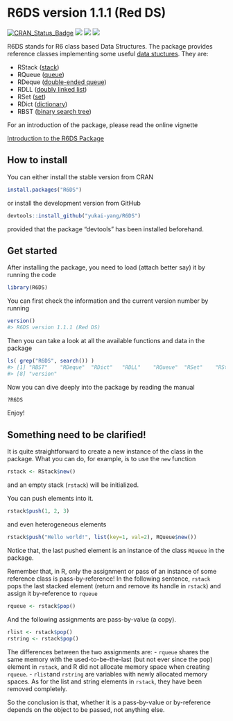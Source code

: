 <!-- README.md is generated from README.Rmd. Please edit that file -->

R6DS version 1.1.1 (Red DS)
===========================

[![CRAN\_Status\_Badge](http://www.r-pkg.org/badges/version/R6DS)](https://cran.r-project.org/package=R6DS)
![](http://cranlogs.r-pkg.org/badges/grand-total/R6DS)
![](http://cranlogs.r-pkg.org/badges/R6DS)
![](http://cranlogs.r-pkg.org/badges/last-week/R6DS)

R6DS stands for R6 class based Data Structures. The package provides
reference classes implementing some useful [data
stuctures](https://en.wikipedia.org/wiki/Data_structure). They are:

-   RStack
    ([stack](https://en.wikipedia.org/wiki/Stack_(abstract_data_type)))
-   RQueue
    ([queue](https://en.wikipedia.org/wiki/Queue_(abstract_data_type)))
-   RDeque ([double-ended
    queue](https://en.wikipedia.org/wiki/Double-ended_queue))
-   RDLL ([doubly linked
    list](https://en.wikipedia.org/wiki/Doubly_linked_list))
-   RSet ([set](https://en.wikipedia.org/wiki/Set_(abstract_data_type)))
-   RDict
    ([dictionary](https://en.wikipedia.org/wiki/Associative_array))
-   RBST ([binary search
    tree](https://en.wikipedia.org/wiki/Binary_search_tree))

For an introduction of the package, please read the online vignette

[Introduction to the R6DS
Package](https://github.com/yukai-yang/R6DS/blob/master/R6DS-vignette.md)

How to install
--------------

You can either install the stable version from CRAN

``` r
install.packages("R6DS")
```

or install the development version from GitHub

``` r
devtools::install_github("yukai-yang/R6DS")
```

provided that the package “devtools” has been installed beforehand.

Get started
-----------

After installing the package, you need to load (attach better say) it by
running the code

``` r
library(R6DS)
```

You can first check the information and the current version number by
running

``` r
version()
#> R6DS version 1.1.1 (Red DS)
```

Then you can take a look at all the available functions and data in the
package

``` r
ls( grep("R6DS", search()) ) 
#> [1] "RBST"    "RDeque"  "RDict"   "RDLL"    "RQueue"  "RSet"    "RStack" 
#> [8] "version"
```

Now you can dive deeply into the package by reading the manual

``` r
?R6DS
```

Enjoy!

Something need to be clarified!
-------------------------------

It is quite straightforward to create a new instance of the class in the
package. What you can do, for example, is to use the `new` function

``` r
rstack <- RStack$new()
```

and an empty stack (`rstack`) will be initialized.

You can push elements into it.

``` r
rstack$push(1, 2, 3)
```

and even heterogeneous elements

``` r
rstack$push("Hello world!", list(key=1, val=2), RQueue$new())
```

Notice that, the last pushed element is an instance of the class
`RQueue` in the package.

Remember that, in R, only the assignment or pass of an instance of some
reference class is pass-by-reference! In the following sentence,
`rstack` pops the last stacked element (return and remove its handle in
`rstack`) and assign it by-reference to `rqueue`

``` r
rqueue <- rstack$pop()
```

And the following assignments are pass-by-value (a copy).

``` r
rlist <- rstack$pop()
rstring <- rstack$pop()
```

The differences between the two assignments are: - `rqueue` shares the
same memory with the used-to-be-the-last (but not ever since the pop)
element in `rstack`, and R did not allocate memory space when creating
`rqueue`. - `rlist`and `rstring` are variables with newly allocated
memory spaces. As for the list and string elements in `rstack`, they
have been removed completely.

So the conclusion is that, whether it is a pass-by-value or by-reference
depends on the object to be passed, not anything else.
